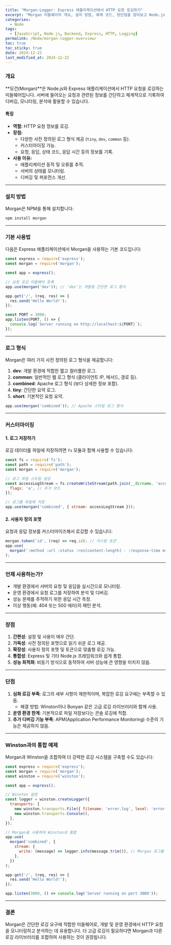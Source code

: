 ```yaml
---
title: "Morgan-Logger: Express 애플리케이션에서 HTTP 요청 로깅하기"
excerpt: "Morgan 미들웨어의 개요, 설치 방법, 예제 코드, 장단점을 알아보고 Node.js 애플리케이션에서 효과적으로 사용하는 방법을 소개합니다."
categories:
  - Node
tags:
  - [JavaScript, Node.js, Backend, Express, HTTP, Logging]
permalink: /Node/morgan-logger-overview/
toc: true
toc_sticky: true
date: 2024-12-22
last_modified_at: 2024-12-22
---
```


### **개요**
**모건(Morgan)**은 Node.js와 Express 애플리케이션에서 HTTP 요청을 로깅하는 미들웨어입니다. 서버에 들어오는 요청과 관련된 정보를 간단하고 체계적으로 기록하여 디버깅, 모니터링, 분석에 활용할 수 있습니다.

#### **특징**
- **역할:** HTTP 요청 정보를 로깅.
- **장점:**
  - 다양한 사전 정의된 로그 형식 제공 (`tiny`, `dev`, `common` 등).
  - 커스터마이징 가능.
  - 요청, 응답, 상태 코드, 응답 시간 등의 정보를 기록.
- **사용 이유:**
  - 애플리케이션 동작 및 오류를 추적.
  - 서버의 상태를 모니터링.
  - 디버깅 및 퍼포먼스 개선.

---

### **설치 방법**
Morgan은 NPM을 통해 설치합니다:

```bash
npm install morgan
```

---

### **기본 사용법**
다음은 Express 애플리케이션에서 Morgan을 사용하는 기본 코드입니다:

```javascript
const express = require('express');
const morgan = require('morgan');

const app = express();

// 요청 로깅 미들웨어 등록
app.use(morgan('dev')); // 'dev'는 개발용 간단한 로그 형식

app.get('/', (req, res) => {
  res.send('Hello World!');
});

const PORT = 3000;
app.listen(PORT, () => {
  console.log(`Server running on http://localhost:${PORT}`);
});
```

---

### **로그 형식**
Morgan은 여러 가지 사전 정의된 로그 형식을 제공합니다:

1. **dev**: 개발 환경에 적합한 짧고 컬러풀한 로그.
2. **common**: 일반적인 웹 로그 형식 (클라이언트 IP, 메서드, 경로 등).
3. **combined**: Apache 로그 형식 (보다 상세한 정보 포함).
4. **tiny**: 간단한 요약 로그.
5. **short**: 기본적인 요청 요약.

```javascript
app.use(morgan('combined')); // Apache 스타일 로그 형식
```

---

### **커스터마이징**
#### **1. 로그 저장하기**
로깅 데이터를 파일에 저장하려면 `fs` 모듈과 함께 사용할 수 있습니다:

```javascript
const fs = require('fs');
const path = require('path');
const morgan = require('morgan');

// 로그 파일 스트림 생성
const accessLogStream = fs.createWriteStream(path.join(__dirname, 'access.log'), {
  flags: 'a', // 추가 모드
});

// 로그를 파일에 저장
app.use(morgan('combined', { stream: accessLogStream }));
```

#### **2. 사용자 정의 포맷**
요청과 응답 정보를 커스터마이즈해서 로깅할 수 있습니다:

```javascript
morgan.token('id', (req) => req.id); // 커스텀 토큰
app.use(
  morgan(':method :url :status :res[content-length] - :response-time ms :id')
);
```

---

### **언제 사용하는가?**
- 개발 환경에서 서버의 요청 및 응답을 실시간으로 모니터링.
- 운영 환경에서 요청 로그를 저장하여 분석 및 디버깅.
- 성능 문제를 추적하기 위한 응답 시간 측정.
- 이상 행동(예: 404 또는 500 에러)의 패턴 분석.

---

### **장점**
1. **간편성**: 설정 및 사용이 매우 간단.
2. **가독성**: 사전 정의된 포맷으로 읽기 쉬운 로그 제공.
3. **확장성**: 사용자 정의 포맷 및 토큰으로 맞춤형 로깅 가능.
4. **통합성**: Express 및 기타 Node.js 프레임워크와 쉽게 통합.
5. **성능 최적화**: 비동기 방식으로 동작하여 서버 성능에 큰 영향을 미치지 않음.

---

### **단점**
1. **심화 로깅 부족**: 로그의 세부 사항이 제한적이며, 복잡한 로깅 요구에는 부족할 수 있음.
   - 해결 방법: Winston이나 Bunyan 같은 고급 로깅 라이브러리와 함께 사용.
2. **운영 환경 한계**: 기본적으로 파일 저장보다는 콘솔 로깅에 적합.
3. **추가 디버깅 기능 부족**: APM(Application Performance Monitoring) 수준의 기능은 제공하지 않음.

---

### **Winston과의 통합 예제**
Morgan과 Winston을 조합하여 더 강력한 로깅 시스템을 구축할 수도 있습니다:

```javascript
const express = require('express');
const morgan = require('morgan');
const winston = require('winston');

const app = express();

// Winston 설정
const logger = winston.createLogger({
  transports: [
    new winston.transports.File({ filename: 'error.log', level: 'error' }),
    new winston.transports.Console(),
  ],
});

// Morgan을 사용하여 Winston과 통합
app.use(
  morgan('combined', {
    stream: {
      write: (message) => logger.info(message.trim()), // Morgan 로그를 Winston으로 전달
    },
  })
);

app.get('/', (req, res) => {
  res.send('Hello World!');
});

app.listen(3000, () => console.log('Server running on port 3000'));
```

---

### **결론**
Morgan은 간단한 로깅 요구에 적합한 미들웨어로, 개발 및 운영 환경에서 HTTP 요청을 모니터링하고 분석하는 데 유용합니다. 더 고급 로깅이 필요하다면 Morgan과 다른 로깅 라이브러리를 조합하여 사용하는 것이 권장됩니다.

